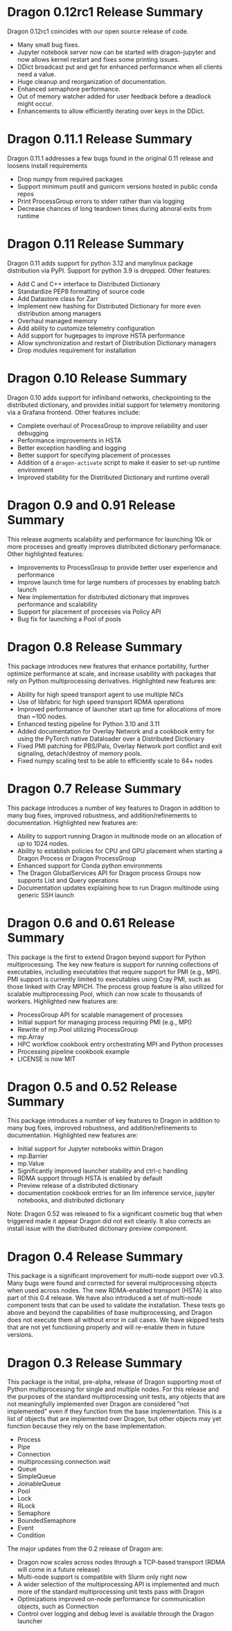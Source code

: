 # Dragon 0.12rc1 Release Summary
Dragon 0.12rc1 coincides with our open source release of code.

- Many small bug fixes.
- Jupyter notebook server now can be started with dragon-jupyter and now allows
  kernel restart and fixes some printing issues.
- DDict broadcast put and get for enhanced performance when all clients need a value.
- Huge cleanup and reorganization of documentation.
- Enhanced semaphore performance.
- Out of memory watcher added for user feedback before a deadlock might occur.
- Enhancements to allow efficiently iterating over keys in the DDict.


# Dragon 0.11.1 Release Summary
Dragon 0.11.1 addresses a few bugs found in the original 0.11 release and loosens install
requirements

- Drop numpy from required packages
- Support minimum psutil and gunicorn versions hosted in public conda repos
- Print ProcessGroup errors to stderr rather than via logging
- Decrease chances of long teardown times during abnoral exits from runtime

# Dragon 0.11 Release Summary
Dragon 0.11 adds support for python 3.12 and manylinux package distribution via PyPI.
Support for python 3.9 is dropped. Other features:

- Add C and C++ interface to Distributed Dictionary
- Standardize PEP8 formatting of source code
- Add Datastore class for Zarr
- Implement new hashing for Distributed Dictionary for more even distribution among managers
- Overhaul managed memory
- Add ability to customize telemetry configuration
- Add support for hugepages to improve HSTA performance
- Allow synchronization and restart of Distribution Dictionary managers
- Drop modules requirement for installation

# Dragon 0.10 Release Summary
Dragon 0.10 adds support for infiniband networks, checkpointing to the distributed dictionary,
and provides initial support for telemetry monitoring via a Grafana frontend. Other features include:

- Complete overhaul of ProcessGroup to improve reliability and user debugging
- Performance improvements in HSTA
- Better exception handling and logging
- Better support for specifying placement of processes
- Addition of a `dragon-activate` script to make it easier to set-up runtime environment
- Improved stability for the Distributed Dictionary and runtime overall


# Dragon 0.9 and 0.91 Release Summary
This release augments scalability and performance for launching 10k or more processes and greatly improves distributed dictionary
performanace. Other highlighted features:

- Improvements to ProcessGroup to provide better user experience and performance
- Improve launch time for large numbers of processes by enabling batch launch
- New implementation for distributed dictionary that improves performance and scalability
- Support for placement of processes via Policy API
- Bug fix for launching a Pool of pools

# Dragon 0.8 Release Summary
This package introduces new features that enhance portability, further optimize performance at scale, and increase usability with packages that rely on Python multiprocessing derivatives. Highlighted new features are:

- Ability for high speed transport agent to use multiple NICs
- Use of libfabric for high speed transport RDMA operations
- Improved performance of launcher start up time for allocations of more than ~100 nodes.
- Enhanced testing pipeline for Python 3.10 and 3.11
- Added documentation for Overlay Network and a cookbook entry for using the PyTorch native Dataloader over a Distributed Dictionary
- Fixed PMI patching for PBS/Pals, Overlay Network port conflict and exit signaling, detach/destroy of memory pools.
- Fixed numpy scaling test to be able to efficiently scale to 64+ nodes

# Dragon 0.7 Release Summary
This package introduces a number of key features to Dragon in addition to many bug fixes, improved robustness, and
addition/refinements to documentation. Highlighted new features are:

- Ability to support running Dragon in multinode mode on an allocation of up to 1024 nodes.
- Ability to establish policies for CPU and GPU placement when starting a Dragon Process or Dragon ProcessGroup
- Enhanced support for Conda python environments
- The Dragon GlobalServices API for Dragon process Groups now supports List and Query operations
- Documentation updates explaining how to run Dragon multinode using generic SSH launch

# Dragon 0.6 and 0.61 Release Summary
This package is the first to extend Dragon beyond support for Python multiprocessing. The key new feature is support
for running collections of executables, including executables that require support for PMI (e.g., MPI). PMI
support is currently limited to executables using Cray PMI, such as those linked with Cray MPICH. The process group
feature is also utilized for scalable multiprocessing Pool, which can now scale to thousands of workers. Highlighted
new features are:

- ProcessGroup API for scalable management of processes
- Initial support for managing process requiring PMI (e.g., MPI)
- Rewrite of mp.Pool utilizing ProcessGroup
- mp.Array
- HPC workflow cookbook entry orchestrating MPI and Python processes
- Processing pipeline cookbook example
- LICENSE is now MIT

# Dragon 0.5 and 0.52 Release Summary
This package introduces a number of key features to Dragon in addition to many bug fixes, improved robustness, and
addition/refinements to documentation. Highlighted new features are:

- Initial support for Jupyter notebooks within Dragon
- mp.Barrier
- mp.Value
- Significantly improved launcher stability and ctrl-c handling
- RDMA support through HSTA is enabled by default
- Preview release of a distributed dictionary
- documentation cookbook entries for an llm inference service, jupyter notebooks, and distributed dictionary

Note: Dragon 0.52 was released to fix a significant cosmetic bug that when triggered made it appear Dragon did not exit
cleanly. It also corrects an install issue with the distributed dictionary preview component.

# Dragon 0.4 Release Summary
This package is a significant improvement for multi-node support over v0.3. Many bugs were found and corrected for several
multiprocessing objects when used across nodes. The new RDMA-enabled transport (HSTA) is also part of this 0.4
release. We have also introduced a set of multi-node component tests that can be used to validate the installation.
These tests go above and beyond the capabilities of base multiprocessing, and Dragon does not execute them all
without error in call cases. We have skipped tests that are not yet functioning properly and will re-enable them
in future versions.

# Dragon 0.3 Release Summary
This package is the initial, pre-alpha, release of Dragon supporting most of Python multiprocessing for single and multiple
nodes.  For this release and the purposes of the standard multiprocessing unit tests, any objects that are not
meaningfully implemented over Dragon are considered "not implemented" even if they function from the base
implementation.  This is a list of objects that are implemented over Dragon, but other objects may yet function
because they rely on the base implementation.

- Process
- Pipe
- Connection
- multiprocessing.connection.wait
- Queue
- SimpleQueue
- JoinableQueue
- Pool
- Lock
- RLock
- Semaphore
- BoundedSemaphore
- Event
- Condition

The major updates from the 0.2 release of Dragon are:

- Dragon now scales across nodes through a TCP-based transport (RDMA will come in a future release)
- Multi-node support is compatible with Slurm only right now
- A wider selection of the multiprocessing API is implemented and much more of the standard multiprocessing
  unit tests pass with Dragon
- Optimizations improved on-node performance for communication objects, such as Connection
- Control over logging and debug level is available through the Dragon launcher
